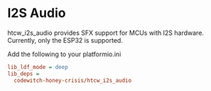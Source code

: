 # I2S Audio

htcw_i2s_audio provides SFX support for MCUs with I2S hardware.
Currently, only the ESP32 is supported.

Add the following to your platformio.ini

```ini
lib_ldf_mode = deep
lib_deps = 
  codewitch-honey-crisis/htcw_i2s_audio
```
